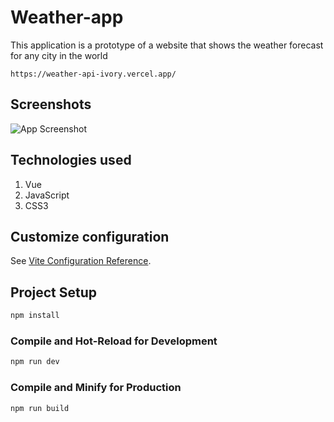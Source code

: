 # Weather-app

This application is a prototype of a website that shows the weather forecast for any city in the world

```
https://weather-api-ivory.vercel.app/
```

## Screenshots

![App Screenshot](https://github.com/camilojimenezj/weather-app/blob/master/preview2.jpg?raw=true)

## Technologies used

1. Vue
2. JavaScript
3. CSS3

## Customize configuration

See [Vite Configuration Reference](https://vitejs.dev/config/).

## Project Setup

```sh
npm install
```

### Compile and Hot-Reload for Development

```sh
npm run dev
```

### Compile and Minify for Production

```sh
npm run build
```
